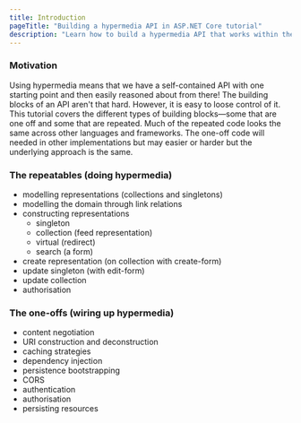 ```yaml
---
title: Introduction
pageTitle: "Building a hypermedia API in ASP.NET Core tutorial"
description: "Learn how to build a hypermedia API that works within the constraints of REST"
---
```


### Motivation

Using hypermedia means that we have a self-contained API with one starting point and then easily reasoned about from there! The building blocks of an API aren't that hard. However, it is easy to loose control of it. This tutorial covers the different types of building blocks—some that are one off and some that are repeated. Much of the repeated code looks the same across other languages and frameworks. The one-off code will needed in other implementations but may easier or harder but the underlying approach is the same.

### The repeatables (doing hypermedia)

* modelling representations (collections and singletons)
* modelling the domain through link relations
* constructing representations
    * singleton
    * collection (feed representation)
    * virtual (redirect)
    * search (a form)
* create representation (on collection with create-form)
* update singleton (with edit-form)
* update collection
* authorisation

### The one-offs (wiring up hypermedia)

* content negotiation
* URI construction and deconstruction
* caching strategies
* dependency injection
* persistence bootstrapping
* CORS
* authentication
* authorisation
* persisting resources

